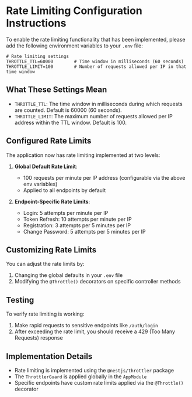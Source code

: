# Rate Limiting Configuration Instructions

To enable the rate limiting functionality that has been implemented, please add the following environment variables to your `.env` file:

```
# Rate limiting settings
THROTTLE_TTL=60000        # Time window in milliseconds (60 seconds)
THROTTLE_LIMIT=100        # Number of requests allowed per IP in that time window
```

## What These Settings Mean

- `THROTTLE_TTL`: The time window in milliseconds during which requests are counted. Default is 60000 (60 seconds).
- `THROTTLE_LIMIT`: The maximum number of requests allowed per IP address within the TTL window. Default is 100.

## Configured Rate Limits

The application now has rate limiting implemented at two levels:

1. **Global Default Rate Limit**:

   - 100 requests per minute per IP address (configurable via the above env variables)
   - Applied to all endpoints by default

2. **Endpoint-Specific Rate Limits**:
   - Login: 5 attempts per minute per IP
   - Token Refresh: 10 attempts per minute per IP
   - Registration: 3 attempts per 5 minutes per IP
   - Change Password: 5 attempts per 5 minutes per IP

## Customizing Rate Limits

You can adjust the rate limits by:

1. Changing the global defaults in your `.env` file
2. Modifying the `@Throttle()` decorators on specific controller methods

## Testing

To verify rate limiting is working:

1. Make rapid requests to sensitive endpoints like `/auth/login`
2. After exceeding the rate limit, you should receive a 429 (Too Many Requests) response

## Implementation Details

- Rate limiting is implemented using the `@nestjs/throttler` package
- The `ThrottlerGuard` is applied globally in the `AppModule`
- Specific endpoints have custom rate limits applied via the `@Throttle()` decorator
